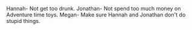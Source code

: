 Hannah- Not get too drunk.
Jonathan- Not spend too much money on Adventure time toys.
Megan- Make sure Hannah and Jonathan don't do stupid things.
